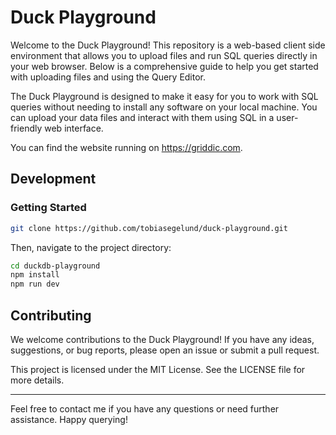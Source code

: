 # Duck Playground
Welcome to the Duck Playground! This repository is a web-based client side environment that allows you to upload files and run SQL queries directly in your web browser. Below is a comprehensive guide to help you get started with uploading files and using the Query Editor.

The Duck Playground is designed to make it easy for you to work with SQL queries without needing to install any software on your local machine. You can upload your data files and interact with them using SQL in a user-friendly web interface.


You can find the website running on https://griddic.com.

## Development

### Getting Started
```bash
git clone https://github.com/tobiasegelund/duck-playground.git
```

Then, navigate to the project directory:

```bash
cd duckdb-playground
npm install
npm run dev
```

## Contributing
We welcome contributions to the Duck Playground! If you have any ideas, suggestions, or bug reports, please open an issue or submit a pull request.

This project is licensed under the MIT License. See the LICENSE file for more details.

<hr>

Feel free to contact me if you have any questions or need further assistance. Happy querying!
